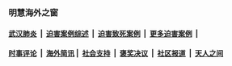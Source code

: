 
### 明慧海外之窗

####  [武汉肺炎](indexes/365.md?t=04072001) &nbsp;|&nbsp;  [迫害案例综述](indexes/328.md?t=04072001) &nbsp;|&nbsp; [迫害致死案例](indexes/277.md?t=04072001)  &nbsp;|&nbsp; [更多迫害案例](indexes/81.md?t=04072001)  &nbsp;|&nbsp; 
####  [时事评论](indexes/19.md?t=04072001) &nbsp;|&nbsp; [海外简讯](indexes/245.md?t=04072001)&nbsp;|&nbsp;  [社会支持](indexes/140.md?t=04072001) &nbsp;|&nbsp; [褒奖决议](indexes/282.md?t=04072001) &nbsp;|&nbsp; [社区报道](indexes/91.md?t=04072001)  &nbsp;|&nbsp; [天人之间](indexes/78.md?t=04072001) 

